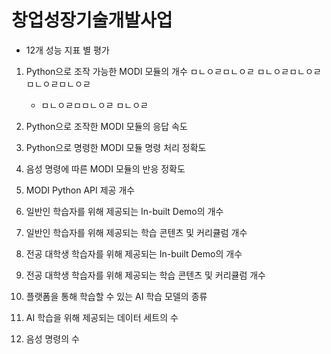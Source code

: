 # 창업성장기술개발사업
- 12개 성능 지표 별 평가



1. Python으로 조작 가능한 MODI 모듈의 개수
  ㅁㄴㅇㄹㅁㄴㅇㄹ
  ㅁㄴㅇㄹㅁㄴㅇㄹ
    ㅁㄴㅇㄹㅁㄴㅇㄹ
    - ㅁㄴㅇㄹㅁㅁㄴㅇㄹ
    ㅁㄴㅇㄹ
    
    
3. Python으로 조작한 MODI 모듈의 응답 속도
4. Python으로 명령한 MODI 모듈 명령 처리 정확도
5. 음성 명령에 따른 MODI 모듈의 반응 정확도
6. MODI Python API 제공 개수
7. 일반인 학습자를 위해 제공되는 In-built Demo의 개수
8. 일반인 학습자를 위해 제공되는 학습 콘텐츠 및 커리큘럼 개수
9. 전공 대학생 학습자를 위해 제공되는 In-built Demo의 개수
10. 전공 대학생 학습자를 위해 제공되는 학습 콘텐츠 및 커리큘럼 개수
11. 플랫폼을 통해 학습할 수 있는 AI 학습 모델의 종류
12. AI 학습을 위해 제공되는 데이터 세트의 수
13. 음성 명령의 수
